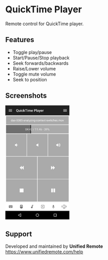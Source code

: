 # QuickTime Player
Remote control for QuickTime player.

## Features
*  Toggle play/pause
*  Start/Pause/Stop playback
*  Seek forwards/backwards
*  Raise/Lower volume
*  Toggle mute volume
*  Seek to position

## Screenshots
<img src="ignore/screen.png" width="200" />

## Support
Developed and maintained by **Unified Remote**  
https://www.unifiedremote.com/help